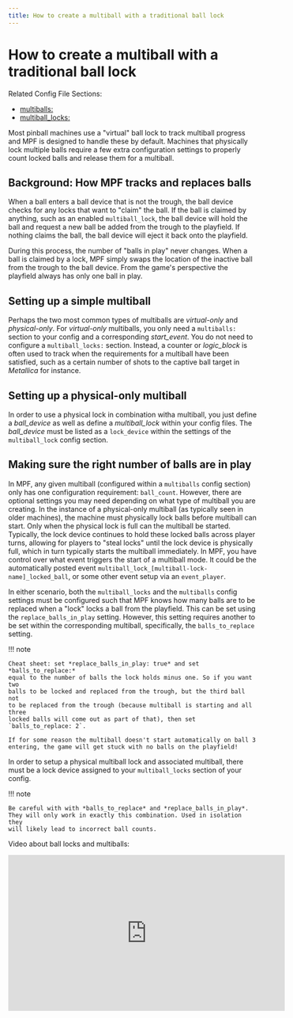 ```yaml
---
title: How to create a multiball with a traditional ball lock
---
```


# How to create a multiball with a traditional ball lock


Related Config File Sections:

* [multiballs:](../../config/multiballs.md)
* [multiball_locks:](../../config/multiball_locks.md)

Most pinball machines use a "virtual" ball lock to track multiball
progress and MPF is designed to handle these by default. Machines that
physically lock multiple balls require a few extra configuration
settings to properly count locked balls and release them for a
multiball.

## Background: How MPF tracks and replaces balls

When a ball enters a ball device that is not the trough, the ball device
checks for any locks that want to "claim" the ball. If the ball is
claimed by anything, such as an enabled `multiball_lock`, the ball
device will hold the ball and request a new ball be added from the
trough to the playfield. If nothing claims the ball, the ball device
will eject it back onto the playfield.

During this process, the number of "balls in play" never changes. When
a ball is claimed by a lock, MPF simply swaps the location of the
inactive ball from the trough to the ball device. From the game's
perspective the playfield always has only one ball in play.

## Setting up a simple multiball
Perhaps the two most common types of multiballs are *virtual-only* and *physical-only*. For *virtual-only* multiballs, you only need a `multiballs:` section to your config and a corresponding *start_event*. You do not need to configure a `multiball_locks:` section. Instead, a counter or *logic_block* is often used to track when the requirements for a multiball have been satisfied, such as a certain number of shots to the captive ball target in _Metallica_ for instance.

## Setting up a physical-only multiball
In order to use a physical lock in combination witha multiball, you just define a *ball_device* as well as define a *multiball_lock* within your config files. The *ball_device* must be listed as a `lock_device` within the settings of the `multiball_lock` config section.

## Making sure the right number of balls are in play

In MPF, any given multiball (configured within a `multiballs` config section) only has one configuration requirement: `ball_count`. However, there are optional settings you may need depending on what type of multiball you are creating. In the instance of a physical-only multiball (as typically seen in older machines), the machine must physically lock balls before multiball can start. Only when the physical lock is full can the multiball be started. Typically, the lock device continues to hold these locked balls across player turns, allowing for players to "steal locks" until the lock device is physically full, which in turn typically starts the multiball immediately. In MPF, you have control over what event triggers the start of a multiball mode. It could be the automatically posted event `multiball_lock_[multiball-lock-name]_locked_ball`, or some other event setup via an `event_player`.

In either scenario, both the `multiball_locks` and the `multiballs` config settings must be configured such that MPF knows how many balls are to be replaced when a "lock" locks a ball from the playfield. This can be set using the `replace_balls_in_play` setting. However, this setting requires another to be set within the corresponding multiball, specifically, the `balls_to_replace` setting.

!!! note

    Cheat sheet: set *replace_balls_in_play: true* and set *balls_to_replace:* 
    equal to the number of balls the lock holds minus one. So if you want two 
    balls to be locked and replaced from the trough, but the third ball not 
    to be replaced from the trough (because multiball is starting and all three 
    locked balls will come out as part of that), then set `balls_to_replace: 2`. 
    
    If for some reason the multiball doesn't start automatically on ball 3 
    entering, the game will get stuck with no balls on the playfield!

In order to setup a physical multiball lock and associated multiball, there must be a lock device assigned to your `multiball_locks` section of your config. 

!!! note

    Be careful with with *balls_to_replace* and *replace_balls_in_play*.
    They will only work in exactly this combination. Used in isolation they
    will likely lead to incorrect ball counts.

Video about ball locks and multiballs:

<div class="video-wrapper">
<iframe width="560" height="315" src="https://www.youtube.com/embed/2mFkgIlksC4" title="YouTube video player" frameborder="0" allow="accelerometer; autoplay; clipboard-write; encrypted-media; gyroscope; picture-in-picture" allowfullscreen></iframe>
</div>
